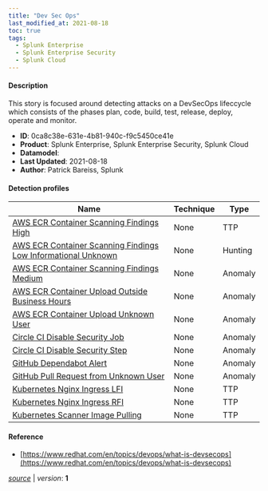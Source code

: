 ```yaml
---
title: "Dev Sec Ops"
last_modified_at: 2021-08-18
toc: true
tags:
  - Splunk Enterprise
  - Splunk Enterprise Security
  - Splunk Cloud
---
```


#### Description

This story is focused around detecting attacks on a DevSecOps lifeccycle which consists of the phases plan, code, build, test, release, deploy, operate and monitor.

- **ID**: 0ca8c38e-631e-4b81-940c-f9c5450ce41e
- **Product**: Splunk Enterprise, Splunk Enterprise Security, Splunk Cloud
- **Datamodel**: 
- **Last Updated**: 2021-08-18
- **Author**: Patrick Bareiss, Splunk

#### Detection profiles

| Name        | Technique   | Type         |
| ----------- | ----------- |--------------|
| [AWS ECR Container Scanning Findings High](/cloud/aws_ecr_container_scanning_findings_high/) | None | TTP |
| [AWS ECR Container Scanning Findings Low Informational Unknown](/cloud/aws_ecr_container_scanning_findings_low_informational_unknown/) | None | Hunting |
| [AWS ECR Container Scanning Findings Medium](/cloud/aws_ecr_container_scanning_findings_medium/) | None | Anomaly |
| [AWS ECR Container Upload Outside Business Hours](/cloud/aws_ecr_container_upload_outside_business_hours/) | None | Anomaly |
| [AWS ECR Container Upload Unknown User](/cloud/aws_ecr_container_upload_unknown_user/) | None | Anomaly |
| [Circle CI Disable Security Job](/cloud/circle_ci_disable_security_job/) | None | Anomaly |
| [Circle CI Disable Security Step](/cloud/circle_ci_disable_security_step/) | None | Anomaly |
| [GitHub Dependabot Alert](/cloud/github_dependabot_alert/) | None | Anomaly |
| [GitHub Pull Request from Unknown User](/cloud/github_pull_request_from_unknown_user/) | None | Anomaly |
| [Kubernetes Nginx Ingress LFI](/cloud/kubernetes_nginx_ingress_lfi/) | None | TTP |
| [Kubernetes Nginx Ingress RFI](/cloud/kubernetes_nginx_ingress_rfi/) | None | TTP |
| [Kubernetes Scanner Image Pulling](/cloud/kubernetes_scanner_image_pulling/) | None | TTP |

#### Reference

* [https://www.redhat.com/en/topics/devops/what-is-devsecops](https://www.redhat.com/en/topics/devops/what-is-devsecops)



[_source_](https://github.com/splunk/security_content/tree/develop/stories/dev_sec_ops.yml) | _version_: **1**